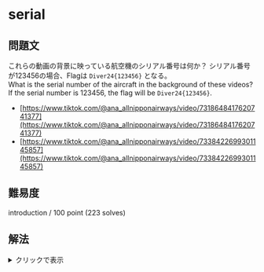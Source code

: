 # serial

## 問題文

これらの動画の背景に映っている航空機のシリアル番号は何か？ シリアル番号が123456の場合、Flagは `Diver24{123456}` となる。  
What is the serial number of the aircraft in the background of these videos? If the serial number is 123456, the flag will be `Diver24{123456}`.  

- [https://www.tiktok.com/@ana_allnipponairways/video/7318648417620741377](https://www.tiktok.com/@ana_allnipponairways/video/7318648417620741377)
- [https://www.tiktok.com/@ana_allnipponairways/video/7338422699301145857](https://www.tiktok.com/@ana_allnipponairways/video/7338422699301145857)


## 難易度

introduction / 100 point (223 solves)

## 解法

<details>

<summary>クリックで表示</summary>


機体後方に"JA222A"、前部に "222" と書かれているANAの航空機が確認できます。
もし読みづらくても、`ANA 222` や `ANA JA222` のように断片をGoogle検索すると、JA222Aに辿り着くことができます。

JA222Aはこの航空機の機体記号（Registration）であり、シリアル番号ではありません。

そこで、`JA222A` でGoogle検索すると[Planespotters](https://www.planespotters.net/airframe/airbus-a320neo-ja222a-all-nippon-airways/3v6npy)や[Flyteam](https://flyteam.jp/registration/JA222A)、[JA-Fleet](https://ja-fleet.noobow.me/AD/JA222A)などの航空機情報サイトがヒットし、シリアル番号（MSN）が判明します。

**Diver24{9580}**

この問題では、シンプルに検索するだけでも様々な情報が得られるというOSINTの基本を知ってもらうという意図があります。

また、今回の航空機のシリアル番号（製造番号、MSN）自体も有益な情報です。機体の番号は売却されると変わりますが、シリアル番号は不変です。以下の記事で示すように、売買や移籍の動向を追跡する際などに利用できます。

- [経済制裁下でロシアに渡ったビジネスジェット（2023年） （ryo-a）](https://note.com/vitya/n/n6f6734d59d20)

なお、旅客機はドアの上部にシリアル番号が刻印されています（以下の画像であれば"MSN"の欄）。次回、飛行機に乗ることがあればチェックしてみてください。

![](./JA02XJ.jpg)

余談ですが、「元ソースはどのようにシリアル番号を手に入れているのか」という疑問もあるでしょう。大きく分けて2つの経路があります。

1つは公的な情報です。航空機は各国の行政機関（日本であれば国土交通省航空局）に登録されており、登録原簿が存在します。日本であれば郵便による開示請求が必要ですが、アメリカなど一部の国はWebから参照できます。

もう1つは目撃情報（航空ファンによる現地調査）です。航空機は製造時に、シリアル番号が機体に大きく描かれます（[エアバス工場の例](https://www.planespotters.net/photo/1603075/f-wwtm-air-astana-airbus-a320-271n)、[ボーイング工場の例](https://www.planespotters.net/photo/1524300/n4022s-united-airlines-boeing-737-8-max)）。特に製造工場は航空ファンにとって重点的なウォッチ対象となっており、製造中の航空機の動向は頻繁に報告されます。

</details>